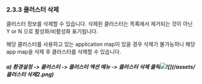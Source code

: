 ### 2.3.3 클러스터 삭제

클러스터 정보를 삭제할 수 있습니다. 삭제된 클러스터는 목록에서 제거되는 것이 아닌  Y or N 으로 활성화/비활성화 표기됩니다.

해당 클러스터를 사용하고 있는 application map이 있을 경우 삭제가 불가능하니 해당 app map을 삭제 후 클러스터를 삭제할 수 있습니다.

##### a\) 환경설정 -&gt; 클러스터 -&gt; 클러스터 액션 메뉴 -&gt; 클러스터 삭제 클릭![](/assets/클러삭제수정.png)![](/assets/클러스터 삭제2.png)



